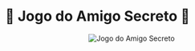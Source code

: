 # 🎉 Jogo do Amigo Secreto 🎁

<div align="center">
  <img src="https://via.placeholder.com/600x150/87CEEB/FFFFFF?text=Jogo+do+Amigo+Secreto" alt="Jogo do Amigo Secreto">
</div>
